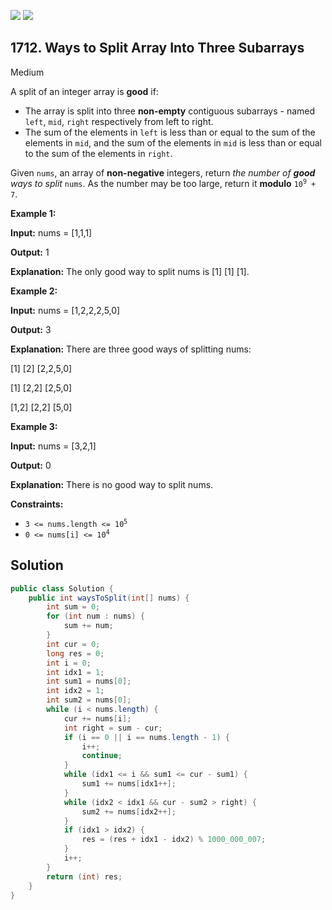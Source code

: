 [![](https://img.shields.io/github/stars/javadev/LeetCode-in-Java?label=Stars&style=flat-square)](https://github.com/javadev/LeetCode-in-Java)
[![](https://img.shields.io/github/forks/javadev/LeetCode-in-Java?label=Fork%20me%20on%20GitHub%20&style=flat-square)](https://github.com/javadev/LeetCode-in-Java/fork)

## 1712\. Ways to Split Array Into Three Subarrays

Medium

A split of an integer array is **good** if:

*   The array is split into three **non-empty** contiguous subarrays - named `left`, `mid`, `right` respectively from left to right.
*   The sum of the elements in `left` is less than or equal to the sum of the elements in `mid`, and the sum of the elements in `mid` is less than or equal to the sum of the elements in `right`.

Given `nums`, an array of **non-negative** integers, return _the number of **good** ways to split_ `nums`. As the number may be too large, return it **modulo** <code>10<sup>9</sup> + 7</code>.

**Example 1:**

**Input:** nums = [1,1,1]

**Output:** 1

**Explanation:** The only good way to split nums is [1] [1] [1].

**Example 2:**

**Input:** nums = [1,2,2,2,5,0]

**Output:** 3

**Explanation:** There are three good ways of splitting nums:

[1] [2] [2,2,5,0] 

[1] [2,2] [2,5,0] 

[1,2] [2,2] [5,0]

**Example 3:**

**Input:** nums = [3,2,1]

**Output:** 0

**Explanation:** There is no good way to split nums.

**Constraints:**

*   <code>3 <= nums.length <= 10<sup>5</sup></code>
*   <code>0 <= nums[i] <= 10<sup>4</sup></code>

## Solution

```java
public class Solution {
    public int waysToSplit(int[] nums) {
        int sum = 0;
        for (int num : nums) {
            sum += num;
        }
        int cur = 0;
        long res = 0;
        int i = 0;
        int idx1 = 1;
        int sum1 = nums[0];
        int idx2 = 1;
        int sum2 = nums[0];
        while (i < nums.length) {
            cur += nums[i];
            int right = sum - cur;
            if (i == 0 || i == nums.length - 1) {
                i++;
                continue;
            }
            while (idx1 <= i && sum1 <= cur - sum1) {
                sum1 += nums[idx1++];
            }
            while (idx2 < idx1 && cur - sum2 > right) {
                sum2 += nums[idx2++];
            }
            if (idx1 > idx2) {
                res = (res + idx1 - idx2) % 1000_000_007;
            }
            i++;
        }
        return (int) res;
    }
}
```